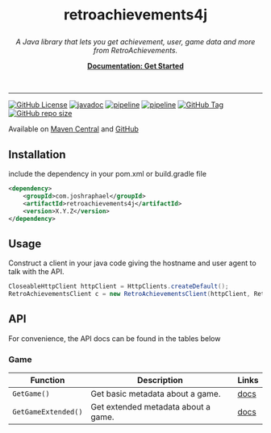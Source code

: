 # <p align="center">retroachievements4j</p>

<p align="center">
    <i>A Java library that lets you get achievement, user, game data and more from RetroAchievements.</i>
</p>
<p align="center">
    <a href="https://api-docs.retroachievements.org/getting-started.html"><strong>Documentation: Get Started</strong></a>
</p>
<br>
<hr />

[![GitHub License](https://img.shields.io/github/license/joshraphael/retroachievements4j)](https://github.com/joshraphael/retroachievements4j/blob/main/LICENSE)
[![javadoc](https://img.shields.io/github/v/tag/joshraphael/retroachievements4j?logo=openjdk&label=javadoc.io)](https://javadoc.io/doc/com.joshraphael/retroachievements4j)
[![pipeline](https://github.com/joshraphael/retroachievements4j/actions/workflows/test.yaml/badge.svg)](https://github.com/joshraphael/retroachievements4j/actions/workflows/test.yaml)
[![pipeline](https://github.com/joshraphael/retroachievements4j/actions/workflows/release.yaml/badge.svg)](https://github.com/joshraphael/retroachievements4j/actions/workflows/release.yaml)
[![GitHub Tag](https://img.shields.io/github/v/tag/joshraphael/retroachievements4j)](https://github.com/joshraphael/retroachievements4j/tags)
[![GitHub repo size](https://img.shields.io/github/repo-size/joshraphael/retroachievements4j)](https://github.com/joshraphael/retroachievements4j/archive/main.zip)

Available on [Maven Central](https://central.sonatype.com/artifact/com.joshraphael/retroachievements4j) and [GitHub](https://github.com/joshraphael/retroachievements4j/packages/2698688)

## Installation

include the dependency in your pom.xml or build.gradle file

```xml
<dependency>
    <groupId>com.joshraphael</groupId>
    <artifactId>retroachievements4j</artifactId>
    <version>X.Y.Z</version>
</dependency>
```

## Usage

Construct a client in your java code giving the hostname and user agent to talk with the API.

```java
CloseableHttpClient httpClient = HttpClients.createDefault();
RetroAchievementsClient c = new RetroAchievementsClient(httpClient, RetroAchievementsClient.URL, "my_app/v0.0.0");
```

## API
For convenience, the API docs can be found in the tables below

<h3>Game</h3>

| Function            | Description                         | Links                                                                    |
|---------------------|-------------------------------------|--------------------------------------------------------------------------|
| `GetGame()`         | Get basic metadata about a game.    | [docs](https://api-docs.retroachievements.org/v1/get-game.html)          |
| `GetGameExtended()` | Get extended metadata about a game. | [docs](https://api-docs.retroachievements.org/v1/get-game-extended.html) |